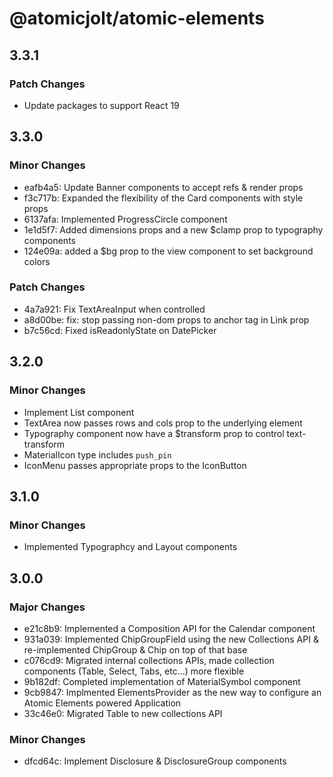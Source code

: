 # @atomicjolt/atomic-elements

## 3.3.1

### Patch Changes

- Update packages to support React 19

## 3.3.0

### Minor Changes

- eafb4a5: Update Banner components to accept refs & render props
- f3c717b: Expanded the flexibility of the Card components with style props
- 6137afa: Implemented ProgressCircle component
- 1e1d5f7: Added dimensions props and a new $clamp prop to typography components
- 124e09a: added a $bg prop to the view component to set background colors

### Patch Changes

- 4a7a921: Fix TextAreaInput when controlled
- a8d00be: fix: stop passing non-dom props to anchor tag in Link prop
- b7c56cd: Fixed isReadonlyState on DatePicker

## 3.2.0

### Minor Changes

- Implement List component
- TextArea now passes rows and cols prop to the underlying element
- Typography component now have a $transform prop to control text-transform
- MaterialIcon type includes `push_pin`
- IconMenu passes appropriate props to the IconButton

## 3.1.0

### Minor Changes

- Implemented Typographcy and Layout components

## 3.0.0

### Major Changes

- e21c8b9: Implemented a Composition API for the Calendar component
- 931a039: Implemented ChipGroupField using the new Collections API & re-implemented ChipGroup & Chip on top of that base
- c076cd9: Migrated internal collections APIs, made collection components (Table, Select, Tabs, etc...) more flexible
- 9b182df: Completed implementation of MaterialSymbol component
- 9cb9847: Implmented ElementsProvider as the new way to configure an Atomic Elements powered Application
- 33c46e0: Migrated Table to new collections API

### Minor Changes

- dfcd64c: Implement Disclosure & DisclosureGroup components

